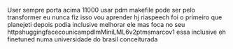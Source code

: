 User
sempre porta acima 11000
usar pdm
makefile
pode ser pelo transformer
eu nunca fiz isso vou aprender hj
riaspeech foi o primeiro que planejeti
depois podia inclusive melhorar ele
mas foca no seu
httpshuggingfacecounicampdlmMiniLML6v2ptmsmarcov1 essa inclusive eh finetuned numa universidade do brasil conceiturada